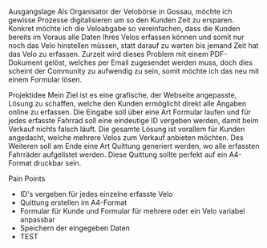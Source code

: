 Ausgangslage
Als Organisator der Velobörse in Gossau, möchte ich gewisse Prozesse digitalisieren um so den Kunden Zeit zu ersparen. Konkret möchte ich die Veloabgabe so vereinfachen, dass die Kunden bereits im Voraus alle Daten Ihres Velos erfassen können und somit nur noch das Velo hinstellen müssen, statt darauf zu warten bis jemand Zeit hat das Velo zu erfassen. 
Zurzeit wird dieses Problem mit einem PDF-Dokument gelöst, welches per Email zugesendet werden muss, doch dies scheint der Community zu aufwendig zu sein, somit möchte ich das neu mit einem Formular lösen.

Projektidee
Mein Ziel ist es eine grafische, der Webseite angepasste, Lösung zu schaffen, welche den Kunden ermöglicht direkt alle Angaben online zu erfassen. Die Eingabe soll über eine Art Formular laufen und für jedes erfasste Fahrrad soll eine eindeutige ID vergeben werden, damit beim Verkauf nichts falsch läuft. Die gesamte Lösung ist vorallem für Kunden angedacht, welche mehrere Velos zum Verkauf anbieten möchten. Des Weiteren soll am Ende eine Art Quittung generiert werden, wo alle erfassten Fahrräder aufgelistet werden. Diese Quittung sollte perfekt auf ein A4-Format druckbar sein. 

Pain Points
- ID's vergeben für jedes einzelne erfasste Velo
- Quittung erstellen im A4-Format
- Formular für Kunde und Formular für mehrere oder ein Velo variabel anpassbar
- Speichern der eingegeben Daten
- TEST

